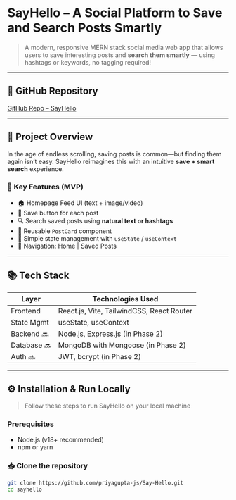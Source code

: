 # SayHello – A Social Platform to Save and Search Posts Smartly

> A modern, responsive MERN stack social media web app that allows users to save interesting posts and **search them smartly** — using hashtags or keywords, no tagging required!

---
## 🔗 GitHub Repository

[GitHub Repo – SayHello](https://github.com/priyagupta-js/Say-Hello)  


---

## 📌 Project Overview

In the age of endless scrolling, saving posts is common—but finding them again isn’t easy. SayHello reimagines this with an intuitive **save + smart search** experience.

### 🌟 Key Features (MVP)
- 🏠 Homepage Feed UI (text + image/video)
- 💾 Save button for each post
- 🔍 Search saved posts using **natural text or hashtags**
- 🔁 Reusable `PostCard` component
- 🔄 Simple state management with `useState` / `useContext`
- 📂 Navigation: Home | Saved Posts

---

## 📚 Tech Stack

| Layer       | Technologies Used                      |
|-------------|-----------------------------------------|
| Frontend    | React.js, Vite, TailwindCSS, React Router |
| State Mgmt  | useState, useContext                    |
| Backend 🔜  | Node.js, Express.js (in Phase 2)        |
| Database 🔜 | MongoDB with Mongoose (in Phase 2)      |
| Auth 🔜     | JWT, bcrypt (in Phase 2)                |

---

## ⚙️ Installation & Run Locally

> Follow these steps to run SayHello on your local machine

### Prerequisites
- Node.js (v18+ recommended)
- npm or yarn

### 📥 Clone the repository

```bash
git clone https://github.com/priyagupta-js/Say-Hello.git
cd sayhello
